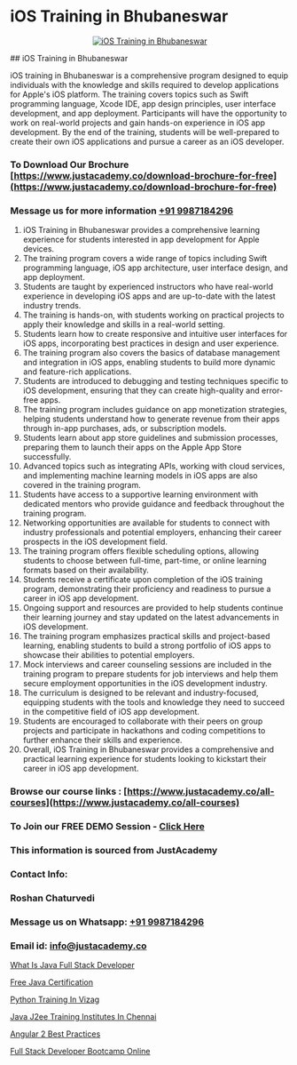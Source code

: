 # iOS Training in Bhubaneswar

<p align="center">
  <a href="https://justacademy.co/course-detail/ios-training">
    <img src="https://justacademy.co/storage2/course_image/1676636008_course_image.webp" alt="iOS Training in Bhubaneswar">
  </a>
</p>
## iOS Training in Bhubaneswar

iOS training in Bhubaneswar is a comprehensive program designed to equip individuals with the knowledge and skills required to develop applications for Apple's iOS platform. The training covers topics such as Swift programming language, Xcode IDE, app design principles, user interface development, and app deployment. Participants will have the opportunity to work on real-world projects and gain hands-on experience in iOS app development. By the end of the training, students will be well-prepared to create their own iOS applications and pursue a career as an iOS developer.
### To Download Our Brochure [https://www.justacademy.co/download-brochure-for-free](https://www.justacademy.co/download-brochure-for-free)
### Message us for more information [+91 9987184296](https://api.whatsapp.com/send?phone=919987184296)
1) iOS Training in Bhubaneswar provides a comprehensive learning experience for students interested in app development for Apple devices.
2) The training program covers a wide range of topics including Swift programming language, iOS app architecture, user interface design, and app deployment.
3) Students are taught by experienced instructors who have real-world experience in developing iOS apps and are up-to-date with the latest industry trends.
4) The training is hands-on, with students working on practical projects to apply their knowledge and skills in a real-world setting.
5) Students learn how to create responsive and intuitive user interfaces for iOS apps, incorporating best practices in design and user experience.
6) The training program also covers the basics of database management and integration in iOS apps, enabling students to build more dynamic and feature-rich applications.
7) Students are introduced to debugging and testing techniques specific to iOS development, ensuring that they can create high-quality and error-free apps.
8) The training program includes guidance on app monetization strategies, helping students understand how to generate revenue from their apps through in-app purchases, ads, or subscription models.
9) Students learn about app store guidelines and submission processes, preparing them to launch their apps on the Apple App Store successfully.
10) Advanced topics such as integrating APIs, working with cloud services, and implementing machine learning models in iOS apps are also covered in the training program.
11) Students have access to a supportive learning environment with dedicated mentors who provide guidance and feedback throughout the training program.
12) Networking opportunities are available for students to connect with industry professionals and potential employers, enhancing their career prospects in the iOS development field.
13) The training program offers flexible scheduling options, allowing students to choose between full-time, part-time, or online learning formats based on their availability.
14) Students receive a certificate upon completion of the iOS training program, demonstrating their proficiency and readiness to pursue a career in iOS app development.
15) Ongoing support and resources are provided to help students continue their learning journey and stay updated on the latest advancements in iOS development.
16) The training program emphasizes practical skills and project-based learning, enabling students to build a strong portfolio of iOS apps to showcase their abilities to potential employers.
17) Mock interviews and career counseling sessions are included in the training program to prepare students for job interviews and help them secure employment opportunities in the iOS development industry.
18) The curriculum is designed to be relevant and industry-focused, equipping students with the tools and knowledge they need to succeed in the competitive field of iOS app development.
19) Students are encouraged to collaborate with their peers on group projects and participate in hackathons and coding competitions to further enhance their skills and experience.
20) Overall, iOS Training in Bhubaneswar provides a comprehensive and practical learning experience for students looking to kickstart their career in iOS app development.

### Browse our course links : [https://www.justacademy.co/all-courses](https://www.justacademy.co/all-courses) 
### To Join our FREE DEMO Session - [Click Here](https://www.justacademy.co/register-for-course-demo)


### This information is sourced from JustAcademy
### Contact Info:
### Roshan Chaturvedi
### Message us on Whatsapp: [+91 9987184296](https://api.whatsapp.com/send?phone=919987184296)
### Email id: [info@justacademy.co](mailto:info@justacademy.co)
                
[What Is Java Full Stack Developer](https://www.linkedin.com/pulse/what-java-full-stack-developer-justacademy-thane-i42xc?trackingId=XwSZKgNSyHr%2FmfaC3Hyz9Q%3D%3D&lipi=urn%3Ali%3Apage%3Ad_flagship3_company_admin%3BtWGDFb3%2BTIWrNJLdiT%2FfMQ%3D%3D)

[Free Java Certification](https://www.linkedin.com/pulse/free-java-certification-justacademy-beangaluru-mwl7c/)

[Python Training In Vizag](https://medium.com/@sagarawat89/python-training-in-vizag-ef9f39e440b5)

[Java J2ee Training Institutes In Chennai](https://medium.com/@namusn/java-j2ee-training-institutes-in-chennai-68baab4afbd9)

[Angular 2 Best Practices](https://justacademyin.github.io/justacademy/angular-2-best-practices)

[Full Stack Developer Bootcamp Online](https://justacademyin.github.io/justacademy/full-stack-developer-bootcamp-online)

